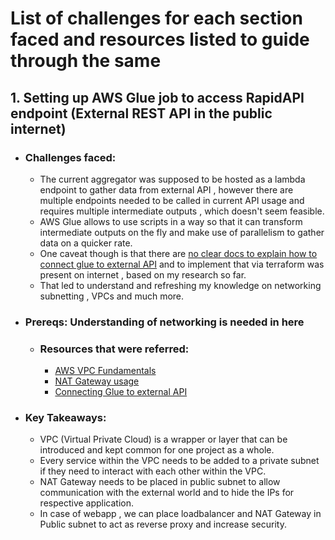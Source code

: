 # List of challenges for each section faced and resources listed to guide through the same

## 1. Setting up AWS Glue job to access RapidAPI endpoint (External REST API in the public internet)

- ### Challenges faced:
    - The current aggregator was supposed to be hosted as a lambda endpoint to gather data from external API , however there are multiple endpoints needed to be called in current API usage and requires multiple intermediate outputs , which doesn't seem feasible.
    - AWS Glue allows to use scripts in a way so that it can transform intermediate outputs on the fly and make use of parallelism to gather data on a quicker rate.
    - One caveat though is that there are [no clear docs to explain how to connect glue to external API](https://stackoverflow.com/questions/59714187/aws-glue-job-consuming-data-from-external-rest-api) and to implement that via terraform was present on internet , based on my research so far.
    - That led to understand and refreshing my knowledge on networking subnetting , VPCs and much more.

- ### Prereqs: Understanding of networking is needed in here
    - ### Resources that were referred:
        - [AWS VPC Fundamentals](https://www.youtube.com/watch?v=TUTqYEZZUdc&list=PL0X6fGhFFNTcU-_MCPe9dkH6sqmgfhy_M&index=13)
        - [NAT Gateway usage](https://www.youtube.com/watch?v=Iqzgu5UEDKo&list=PL0X6fGhFFNTcU-_MCPe9dkH6sqmgfhy_M&index=15)
        - [Connecting Glue to external API](https://aws-dojo.com/ws26/labs/pre-requisite/)

- ### Key Takeaways: 
    - VPC (Virtual Private Cloud) is a wrapper or layer that can be introduced and kept common for one project as a whole.
    - Every service within the VPC needs to be added to a private subnet if they need to interact with each other within the VPC.
    - NAT Gateway needs to be placed in public subnet to allow communication with the external world and to hide the IPs for respective application.
    - In case of webapp , we can place loadbalancer and NAT Gateway in Public subnet to act as reverse proxy and increase security.